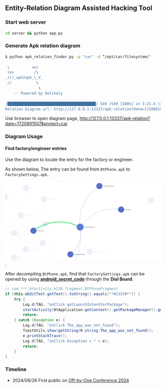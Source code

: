 ## Entity-Relation Diagram Assisted Hacking Tool

### Start web server

```sh
cd server && python app.py
```

### Generate Apk relation diagram

```sh
$ python apk_relation_finder.py -p "car" -d “/opt/car/filesystem/"

 \          =o)
 (o>         /\
_(()_apk2apk_\_V_
 //           \
               \
    -- Powered by Delikely

|████████████████████████████████████████| 549 /549 [100%] in 3:21.4 (3.42/s)
Relation Diagram url: http://127.0.0.1:13337/apk-relation?date=1720891507&project=car
```

Use browser to open diagram page, http://127.0.0.1:13337/apk-relation?date=1720891507&project=car

### Diagram Usage

#### Find factory/engineer entries

Use the diagram to locate the entry for the factory or engineer.

As shown below, The entry can be found from `BtPhone.apk` to `FactorySettings.apk`.

![image-20240714111947863](assets/image-20240714111947863.png).

After decompiling `BtPhone.apk`, find that `FactorySettings.apk` can be opened by using [**android_secret_code**](https://developer.android.com/reference/android/telephony/TelephonyManager#ACTION_SECRET_CODE) through the **Dial Board**.

```java
// com.***.btactivity.k218.fragment.BtPhoneFragment
if (this.mEditText.getText().toString().equals("*#1337#*")) {
    try {
        Log.d(TAG, "onClick getLaunchIntentForPackage");
        startActivity(BtApplication.getContext().getPackageManager().getLaunchIntentForPackage("com.debugtools"));
        return;
    } catch (Exception e) {
        Log.d(TAG, "onClick The_app_was_not_found");
        ToastUtils.show(getString(R.string.The_app_was_not_found));
        e.printStackTrace();
        Log.d(TAG, "onClick Exception = " + e);
        return;
    }
}
```

### Timeline

- 2024/06/26 First public on [Off-by-One Conference 2024](https://offbyone.sg)

